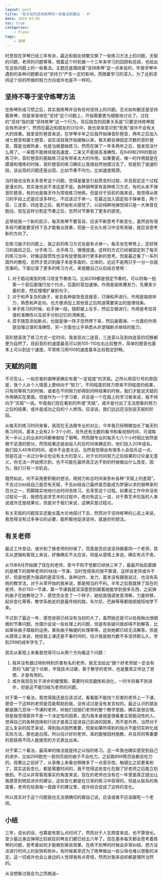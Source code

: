 ```yaml
---
layout: post
title: "有关如何坚持练琴的一些看法和建议 - 4"
date: 2018-03-05
toc: true
categories:
    - Piano
tags:
    - 钢琴
---
```


时至现在学琴已经三年有余，最近和朋友频繁交换了一些练习方法上的问题，天赋的问题，老师的问题等等，借着这个时机做一个三年来学习的回顾和总结，也给出在这些问题上的一些看法。主题还是围绕着“坚持练琴”这一点来说的，毕竟学琴中遇到的各种问题都会对“坚持力”产生一定的影响，而随着学习的深入，为了达到坚持这个目的所做的努力方向或许也是不一样的。

## 坚持不等于坚守练琴方法

在练琴形成习惯之后，其实我练琴并没有任何坚持上的问题。无论如何都还是坚持着练琴，但是渐渐地在“坚持”这个问题上，开始需要更为细致地讨论了。过往的“坚持”指的是“坚持练琴”这一个行为，背后隐含的因果关系是“只要坚持练琴就会有所进步”。然而在最近和朋友的讨论中，我也渐渐意识到“死练”或许不会有太大的效果。就拿音阶琶音来说，在学琴半年之后我开始弹音阶琶音，两年之后加入减七琶音和属七琶音，说实话自我开始接触以来，每天都会弹固定次数的音阶琶音，既是当做热身，也是当做基础练习。然而在弹了一年多两年之后，我发现没什么用了。一来既不能继续提高速度，二来又不能提高准确性。在849和299的跑动练习中，音阶琶音的基础练习没有带来太大的作用。如果要说，唯一的作用就是在摸谱和慢练的时候，音阶琶音的练习确实让我很自然地摸过去了，但是到了提速阶段，该出现的问题还是出现，比如节奏不均匀，比如速度瓶颈。

当时我也没有太多思考这个问题，觉得是量变引起质变的过程，并且假定这个过程是漫长的。其实谁也说不准这是不是。各种钢琴家有各种练习方式，有的从来不弹音阶琶音，有的也是每天作为常规练习地练。但是对于目前的我来说，我觉得从练习的手段上还是应该多样化，不应该过于单一。在最近加入固定拍子弹单音，两个音，三连音，四连音之后，我开始有点感觉了。以前纯粹地弹觉得只是一大串音在跑动，现在这样分割定节奏之后，忽然对节奏有了更多的感觉。

这带给我一个新的启示，每天练琴不要盲目，应该不断思考不断变化，虽然说有很多技巧都是要坚持下去才能看出效果，但是一旦长久练习中没有突破，就应该思考新的方向了。

在练习曲子的问题上，我之前的练习方式也是有点单一。每天坐在琴凳上，定好练习的曲目之后，分手练习，合手练习，慢慢提速。这样的方式已经被固定到了每天的练习当中，好像这股惯性也没有促使我进行更多新的思考。但是最近看了一系列国外的教程，忽然才意识到曲子本是多面的，立体的，远远不是两只手一分一合就完事的。下面记录了更多的练习方式，来提醒自己以后结合使用：

1. 对于跑动类型的练习改变节奏练习。比如299都是很定节奏的，可以将每一拍第一个音后面强行加个付点，后面的音加速弹。作用是锻炼爆发力，先爆发少量的音，然后慢慢扩展到句子。
2. 对于和声复杂的曲子，省去各种装饰音连接音，只弹和声进行。作用是锻炼听力，熟悉和声走向，也方便添加上其他音之后知道需要突出的旋律线条。
3. 单手练习的时候，右手弹一段，随即接上左手，然后交替进行。作用是考验背谱的准确性以及双手分别记忆的清晰度。
4. 双手随意添加断点，也就是弹一阵子忽然停下来，然后接着弹。一方面的作用是加强记谱的准确性，另一方面也让手熟悉从非逻辑断点继续的能力。

音阶琶音改了练习方式一定时间，我发现对二连音，三连音以及到四连音的切换都更为自然了。目前音阶的速度最高可以到105-110左右比较整齐，简单的琶音也基本上可以到这个速度。平常练习用100的速度基本比较稳定舒畅。

## 天赋的问题

不可否认，一些厉害的钢琴家确实有着“一定程度”的天赋。之所以用双引号的原因是，我个人从个人情感上更倾向于“努力”。不同程度的努力带来不同程度的结果，只有同等努力的时候，或者在不同努力却得到同样结果的时候，我们才能说天赋的作用确实在里面。但是作为一个学习者，并且是一个在路上的学习者来说，我不倾向于“天赋”一说。毕竟我们现在看到的所谓“天赋”，或许是付出了无法想象的努力之后的结果，或许是成功之后的个人修饰。应该说，我们远远还没到说天赋的阶段。

从每天的练习时间来看，我现在无法跟专业的对比，今年我已经稍微加长了每天的练习时间，基本上会有2.5-3个小时，另外还有无数的看书和看视频时间，可谓每天一半以上的业余时间都奉献给了钢琴。然而跟专业的每天七八个小时相比依然是微不足道的部分。然而结果还是由投入的总时间来确定的，他们投入20年成名，我们投入40年的时间，或许不会差太远。当然我觉得会有很多人会驳斥这一点，但是在这一点过分争论也没有太大的意义，对于长时间努力之后结果的讨论毫无意义，你无法一开始预示到，也不可能在最终真正达不到的时候做出什么改变，因为，我们只有一次机会。

既然如此，何不采用更积极的想法，用努力和总时间来弥补各种“天赋上的差距”。不去过分纠结自己是否有天赋，不去纠结自己最终是否能成为梦寐以求的钢琴家的百分之一，而脚踏实地地付出时间去练习，去享受这个过程。如果说工作中并没有过程论一说，我想在追求艺术的过程中，绝对有这么一说，对于靠艺术吃饭的人来说或许还是结果论，但是对于我们来说，这确实是过程论。

有关天赋的问题其实还能长篇大论地探讨下去，然而对于坚持练琴的心态上来说，我觉得没有过多争论的必要，能积极地促进坚持，就是好的想法。

## 有关老师

最近工作变动，或许到了换老师的时候了。究竟是否应该坚持跟着同一个老师，其实从逻辑和客观上来说，好像确实不太应该，但是从感情上来说，确实有点不舍。

从15年8月开始跟了现在的老师，至今不知不觉都已经快三年了，最最开始启蒙跟的是楼下的钢琴老师80块钱一节课，当时觉得真的很不靠谱，这样说老师或许不好，但是他更为强调的是音乐性，各种动作，发力，基本没有跟我说过，也没有系统的教学法，对于从零开始的我来说，那是相当的不利。半年之后我就换了现在的老师，市价150一节课，第一节课我就深深感受到跟着她能学到很多东西，之前弹的曲子在她教导之下，感觉完全变了一个样子，她给我强调发音清晰，力量转移，起伏变化等等，教学系统走的是最传统的路，车尔尼，巴赫等等都按部就班地学下来。

不过到了最近一年，感觉收获已经没有当初的大了，虽然她还是可以给我揪出很细微的节奏问题，也偶尔会说一些处理上的问题，但是有些疑问我却得不到解答，比如某些曲子踏板的运用，某些曲子触键的处理等等，这些她都已经无法解答。但是从感情上来说，她给我上课还是不看时间的，估计我是她为数不多坚持那么久，学到299的成年学生了。

其实从客观上来看我觉得可以从两个方向看这个问题：

1. 我并没有跟过特别特别厉害有名的老师，我无法给出“跟个好老师就一定会有质的飞越”这个论断，毕竟技术过硬，善于教学的老师，也是要真正传达了思想，才是有用的。
2. 或许我现在处于进步的缓慢期，需要时间去磨炼和消化，一时半刻看不到进步，但是这不能归结为老师的问题。

对于第一个看法，我觉得我还是应该试试，看看能不能找个厉害的老师上一下课，感受一下这样的老师是否能帮助到我，没有试过是没有发言权的。最近认识的朋友都是跟几百块一节课的老师，听她们说她们老师的整个教学思路，确实是很合理。但是我觉得那并不是一个决定性的因素，因为我本身就是很看重主观能动性的人，觉得自己的各种选择和行动才是真正促进自己前进的因素，而不是外界。当然对于这么复杂的技艺来说，得到指点固然重要，但是如果所得到的指点不能切实转化成实际方法，那也是白搭。所以估计好的老师，真的能够因材施教，并且将同等重要的思路用不同人能接受的方式表达出来。

对于第二个看法，最简单的做法就是持之以恒的练习。这一年我也确实感受到自己的进步，比如299跑完一首四页纸的曲子不会吃力，之前跑899两页纸都会吃力的。视奏比之前好了，从录像上来看也稍微多了一点音乐性。触键比之前更柔和了。其实这些变化，都是需要时间的，我不觉得这些变化在跟了好老师之后能立刻做到。不过从非常客观事实的角度来说，现在的老师也没有在一年里面真正提出让我感受到明显进步的建议，这些变化都是在日渐的练习中获得的。但是从联系的角度看，老师在给我每一首曲子的建议里，或许综合促成了这样的变化。

所以其实对于这个问题我也无法很确切的跟自己说，应该或者不应该跟死一个老师。

## 小结

三年，说长的话，也算是有那么点时间了，然而对于人生跨度来说，也不算很长。至少最近身边弹得比较疯狂的琴友们都已经五六年了。现在基本每天都会思考着练琴的问题，思考着如何才能做到某些效果。在练不到琴的时候会非常纠结，想方设法进行时间上的安排和弥补。有时候甚至还为了练琴做出一些父母也难以想象的决定。这一切或许也会让身边的人觉得我有点奇怪，然而对我来说却都是理所当然的。

从没想象过我会为之而痴迷~
